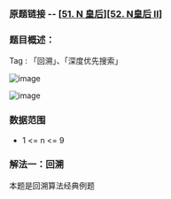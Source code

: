 ### 原题链接 -- [[51. N 皇后](https://leetcode.cn/problems/n-queens/)][[52. N皇后 II](https://leetcode.cn/problems/n-queens-ii/)]

### 题目概述：
Tag : 「回溯」、「深度优先搜索」

![image](https://user-images.githubusercontent.com/99656524/197546206-f64a0d76-12f2-4249-990a-57d692aba396.png)

![image](https://user-images.githubusercontent.com/99656524/197546266-d011bb61-c4c7-4e38-bec6-ac340d30b9c2.png)

### 数据范围
* 1 <= n <= 9

### 解法一：回溯
本题是回溯算法经典例题
